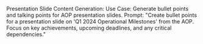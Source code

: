 Presentation Slide Content Generation:
        Use Case: Generate bullet points and talking points for AOP presentation slides.
        Prompt: "Create bullet points for a presentation slide on 'Q1 2024 Operational Milestones' from the AOP. Focus on key achievements, upcoming deadlines, and any critical dependencies."
  
